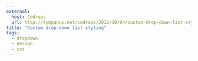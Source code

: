 ```yaml
---
external: 
  host: Codrops
  url: http://tympanus.net/codrops/2012/10/04/custom-drop-down-list-styling/
title: "Custom drop-down list styling"
tags:
  - dropdown
  - design
  - css
---
```


